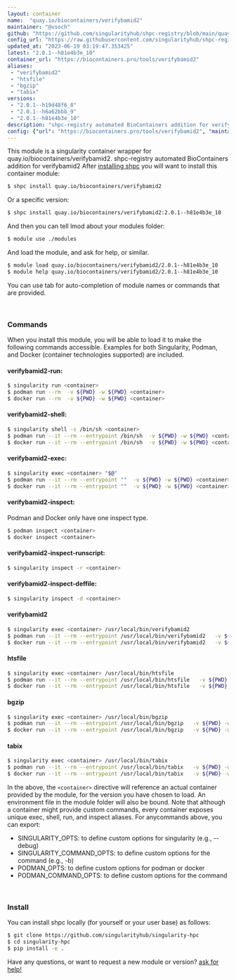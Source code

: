 ```yaml
---
layout: container
name:  "quay.io/biocontainers/verifybamid2"
maintainer: "@vsoch"
github: "https://github.com/singularityhub/shpc-registry/blob/main/quay.io/biocontainers/verifybamid2/container.yaml"
config_url: "https://raw.githubusercontent.com/singularityhub/shpc-registry/main/quay.io/biocontainers/verifybamid2/container.yaml"
updated_at: "2023-06-19 03:19:47.353425"
latest: "2.0.1--h81e4b3e_10"
container_url: "https://biocontainers.pro/tools/verifybamid2"
aliases:
 - "verifybamid2"
 - "htsfile"
 - "bgzip"
 - "tabix"
versions:
 - "2.0.1--h19d48f6_8"
 - "2.0.1--h6a62bbb_9"
 - "2.0.1--h81e4b3e_10"
description: "shpc-registry automated BioContainers addition for verifybamid2"
config: {"url": "https://biocontainers.pro/tools/verifybamid2", "maintainer": "@vsoch", "description": "shpc-registry automated BioContainers addition for verifybamid2", "latest": {"2.0.1--h81e4b3e_10": "sha256:7f0e71d417ab331e5f2378062b3db5b8a47334e0a8f4d46e7d608dbb488ac6b0"}, "tags": {"2.0.1--h19d48f6_8": "sha256:66df5df3fa382b9891bf9426e6d6ec2783b2c01e1a0df333910d2e518ca38083", "2.0.1--h6a62bbb_9": "sha256:f46ce7c1924dd85decb0447cdbbfdedb1e83e6d93382f850eefa9bb8fd1b43d5", "2.0.1--h81e4b3e_10": "sha256:7f0e71d417ab331e5f2378062b3db5b8a47334e0a8f4d46e7d608dbb488ac6b0"}, "docker": "quay.io/biocontainers/verifybamid2", "aliases": {"verifybamid2": "/usr/local/bin/verifybamid2", "htsfile": "/usr/local/bin/htsfile", "bgzip": "/usr/local/bin/bgzip", "tabix": "/usr/local/bin/tabix"}}
---
```


This module is a singularity container wrapper for quay.io/biocontainers/verifybamid2.
shpc-registry automated BioContainers addition for verifybamid2
After [installing shpc](#install) you will want to install this container module:


```bash
$ shpc install quay.io/biocontainers/verifybamid2
```

Or a specific version:

```bash
$ shpc install quay.io/biocontainers/verifybamid2:2.0.1--h81e4b3e_10
```

And then you can tell lmod about your modules folder:

```bash
$ module use ./modules
```

And load the module, and ask for help, or similar.

```bash
$ module load quay.io/biocontainers/verifybamid2/2.0.1--h81e4b3e_10
$ module help quay.io/biocontainers/verifybamid2/2.0.1--h81e4b3e_10
```

You can use tab for auto-completion of module names or commands that are provided.

<br>

### Commands

When you install this module, you will be able to load it to make the following commands accessible.
Examples for both Singularity, Podman, and Docker (container technologies supported) are included.

#### verifybamid2-run:

```bash
$ singularity run <container>
$ podman run --rm  -v ${PWD} -w ${PWD} <container>
$ docker run --rm  -v ${PWD} -w ${PWD} <container>
```

#### verifybamid2-shell:

```bash
$ singularity shell -s /bin/sh <container>
$ podman run --it --rm --entrypoint /bin/sh  -v ${PWD} -w ${PWD} <container>
$ docker run --it --rm --entrypoint /bin/sh  -v ${PWD} -w ${PWD} <container>
```

#### verifybamid2-exec:

```bash
$ singularity exec <container> "$@"
$ podman run --it --rm --entrypoint ""  -v ${PWD} -w ${PWD} <container> "$@"
$ docker run --it --rm --entrypoint ""  -v ${PWD} -w ${PWD} <container> "$@"
```

#### verifybamid2-inspect:

Podman and Docker only have one inspect type.

```bash
$ podman inspect <container>
$ docker inspect <container>
```

#### verifybamid2-inspect-runscript:

```bash
$ singularity inspect -r <container>
```

#### verifybamid2-inspect-deffile:

```bash
$ singularity inspect -d <container>
```


#### verifybamid2

```bash
$ singularity exec <container> /usr/local/bin/verifybamid2
$ podman run --it --rm --entrypoint /usr/local/bin/verifybamid2   -v ${PWD} -w ${PWD} <container> -c " $@"
$ docker run --it --rm --entrypoint /usr/local/bin/verifybamid2   -v ${PWD} -w ${PWD} <container> -c " $@"
```


#### htsfile

```bash
$ singularity exec <container> /usr/local/bin/htsfile
$ podman run --it --rm --entrypoint /usr/local/bin/htsfile   -v ${PWD} -w ${PWD} <container> -c " $@"
$ docker run --it --rm --entrypoint /usr/local/bin/htsfile   -v ${PWD} -w ${PWD} <container> -c " $@"
```


#### bgzip

```bash
$ singularity exec <container> /usr/local/bin/bgzip
$ podman run --it --rm --entrypoint /usr/local/bin/bgzip   -v ${PWD} -w ${PWD} <container> -c " $@"
$ docker run --it --rm --entrypoint /usr/local/bin/bgzip   -v ${PWD} -w ${PWD} <container> -c " $@"
```


#### tabix

```bash
$ singularity exec <container> /usr/local/bin/tabix
$ podman run --it --rm --entrypoint /usr/local/bin/tabix   -v ${PWD} -w ${PWD} <container> -c " $@"
$ docker run --it --rm --entrypoint /usr/local/bin/tabix   -v ${PWD} -w ${PWD} <container> -c " $@"
```



In the above, the `<container>` directive will reference an actual container provided
by the module, for the version you have chosen to load. An environment file in the
module folder will also be bound. Note that although a container
might provide custom commands, every container exposes unique exec, shell, run, and
inspect aliases. For anycommands above, you can export:

 - SINGULARITY_OPTS: to define custom options for singularity (e.g., --debug)
 - SINGULARITY_COMMAND_OPTS: to define custom options for the command (e.g., -b)
 - PODMAN_OPTS: to define custom options for podman or docker
 - PODMAN_COMMAND_OPTS: to define custom options for the command

<br>

### Install

You can install shpc locally (for yourself or your user base) as follows:

```bash
$ git clone https://github.com/singularityhub/singularity-hpc
$ cd singularity-hpc
$ pip install -e .
```

Have any questions, or want to request a new module or version? [ask for help!](https://github.com/singularityhub/singularity-hpc/issues)